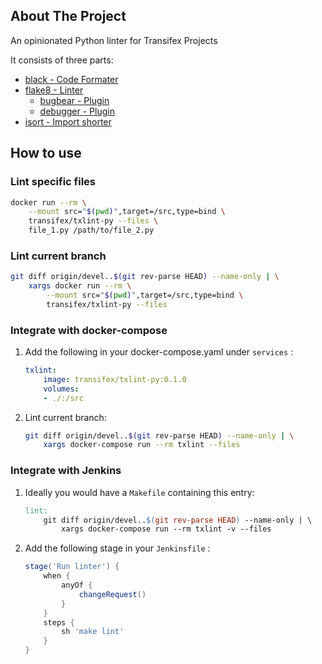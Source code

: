 
<!-- ABOUT THE PROJECT -->
## About The Project

An opinionated Python linter for Transifex Projects

It consists of three parts:
* <a href="https://black.readthedocs.io/en/stable/">black - Code Formater</a>
* <a href="https://flake8.pycqa.org/en/latest/">flake8 - Linter</a>
    * <a href="https://github.com/PyCQA/flake8-bugbear">bugbear - Plugin</a>
    * <a href="https://github.com/JBKahn/flake8-debugger">debugger - Plugin</a>
* <a href="#isort">isort - Import shorter</a></li>

## How to use

### Lint specific files

```bash
docker run --rm \
    --mount src="$(pwd)",target=/src,type=bind \
    transifex/txlint-py --files \
    file_1.py /path/to/file_2.py
```

### Lint current branch

```bash
git diff origin/devel..$(git rev-parse HEAD) --name-only | \
    xargs docker run --rm \
        --mount src="$(pwd)",target=/src,type=bind \
        transifex/txlint-py --files
```

### Integrate with **docker-compose**

1. Add the following in your docker-compose.yaml under `services` :
    ```yaml
    txlint:
        image: transifex/txlint-py:0.1.0
        volumes:
        - ./:/src
    ```

1. Lint current branch:
    ```bash
    git diff origin/devel..$(git rev-parse HEAD) --name-only | \
        xargs docker-compose run --rm txlint --files
    ```

### Integrate with **Jenkins**

1. Ideally you would have a `Makefile` containing this entry:
    ```Makefile
    lint:
        git diff origin/devel..$(git rev-parse HEAD) --name-only | \
            xargs docker-compose run --rm txlint -v --files
    ```

1. Add the following stage in your `Jenkinsfile` :
    ```Groovy
    stage('Run linter') {
        when {
            anyOf {
                changeRequest()
            }
        }
        steps {
            sh 'make lint'
        }
    }